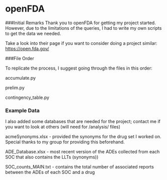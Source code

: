 # openFDA

###Initial Remarks
Thank you to openFDA for getting my project started. However, due to the limitations of the queries, I had to write my own scripts to get the data we needed.

Take a look into their page if you want to consider doing a project similar: https://open.fda.gov/


###File Order

To replicate the process, I suggest going through the files in this order:

accumulate.py

prelim.py

contingency_table.py


### Example Data

I also added some databases that are needed for the project; contact me if you want to look at others (will need for /analysis/ files)

acmeSynonyms.xlsx - provided the synonyms for the drug set I worked on. Special thanks to my group for providing this beforehand.

ADE_Database.xlsx - most recent version of the ADEs collected from each SOC that also contains the LLTs (synonyms))

SOC_counts_MAIN.txt - contains the total number of associated reports between the ADEs of each SOC and a drug


